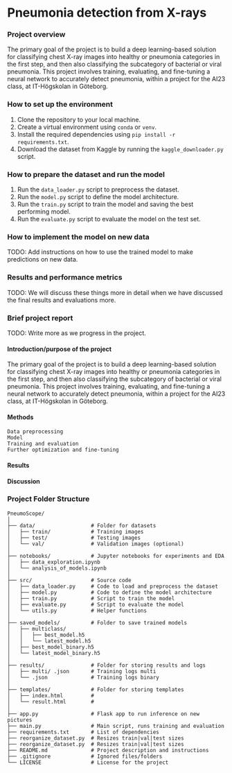 # Pneumonia detection from X-rays

### Project overview
The primary goal of the project is to build a deep learning-based solution for classifying chest X-ray images into healthy or pneumonia categories in the first step, and then also classifying the subcategory of bacterial or viral pneumonia. This project involves training, evaluating, and fine-tuning a neural network to accurately detect pneumonia, within a project for the AI23 class, at IT-Högskolan in Göteborg.

### How to set up the environment 
1. Clone the repository to your local machine.
2. Create a virtual environment using `conda` or `venv`.
3. Install the required dependencies using `pip install -r requirements.txt`.
4. Download the dataset from Kaggle by running the `kaggle_downloader.py` script.

### How to prepare the dataset and run the model
1. Run the `data_loader.py` script to preprocess the dataset.
2. Run the `model.py` script to define the model architecture.
3. Run the `train.py` script to train the model and saving the best performing model.
4. Run the `evaluate.py` script to evaluate the model on the test set.

### How to implement the model on new data
TODO: Add instructions on how to use the trained model to make predictions on new data.

### Results and performance metrics
TODO: We will discuss these things more in detail when we have discussed the final results and evaluations more.





### Brief project report
TODO: Write more as we progress in the project.

#### Introduction/purpose of the project

The primary goal of the project is to build a deep learning-based solution for classifying chest X-ray images into healthy or pneumonia categories in the first step, and then also classifying the subcategory of bacterial or viral pneumonia. This project involves training, evaluating, and fine-tuning a neural network to accurately detect pneumonia, within a project for the AI23 class, at IT-Högskolan in Göteborg.

#### Methods
    Data preprocessing
    Model
    Training and evaluation
    Further optimization and fine-tuning
#### Results

#### Discussion












### Project Folder Structure
```
PneumoScope/
│
├── data/                  # Folder for datasets
│   ├── train/             # Training images
│   ├── test/              # Testing images
│   └── val/               # Validation images (optional)
│
├── notebooks/             # Jupyter notebooks for experiments and EDA
│   ├── data_exploration.ipynb
│   └── analysis_of_models.ipynb
│
├── src/                   # Source code
│   ├── data_loader.py     # Code to load and preprocess the dataset
│   ├── model.py           # Code to define the model architecture
│   ├── train.py           # Script to train the model
│   ├── evaluate.py        # Script to evaluate the model
│   └── utils.py           # Helper functions
│
├── saved_models/          # Folder to save trained models
│   ├── multiclass/
│   │   ├── best_model.h5
│   │   └── latest_model.h5
│   ├── best_model_binary.h5
│   └── latest_model_binary.h5
│
├── results/               # Folder for storing results and logs
│   ├── multi/ .json       # Training logs multi
│   └── .json              # Training logs binary
│
├── templates/             # Folder for storing templates
│   ├── index.html         # 
│   └── result.html        # 
│
├── app.py                 # Flask app to run inference on new pictures
├── main.py                # Main script, runs training and evaluation
├── requirements.txt       # List of dependencies
├── reorganize_dataset.py  # Resizes train|val|test sizes
├── reorganize_dataset.py  # Resizes train|val|test sizes
├── README.md              # Project description and instructions
├── .gitignore             # Ignored files/folders
└── LICENSE                # License for the project
```
